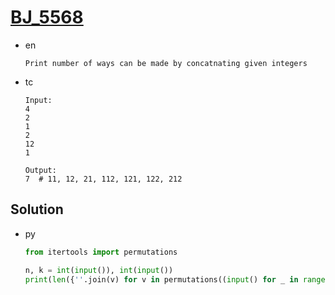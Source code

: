 # [BJ_5568](https://acmicpc.net/problem/5568)

* en

  ```en
  Print number of ways can be made by concatnating given integers
  ```

* tc

  ```tc
  Input:
  4
  2
  1
  2
  12
  1

  Output:
  7  # 11, 12, 21, 112, 121, 122, 212
  ```

## Solution

* py

  ```py
  from itertools import permutations

  n, k = int(input()), int(input())
  print(len({''.join(v) for v in permutations((input() for _ in range(n)), k)}))
  ```

